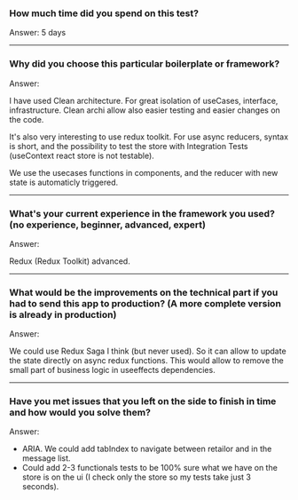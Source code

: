 ### How much time did you spend on this test?

Answer: 5 days

---

### Why did you choose this particular boilerplate or framework?

Answer:

I have used Clean architecture. For great isolation of useCases, interface, infrastructure. Clean archi allow also easier testing and easier changes on the code.

It's also very interesting to use redux toolkit. For use async reducers, syntax is short, and the possibility to test the store with Integration Tests (useContext react store is not testable).

We use the usecases functions in components, and the reducer with new state is automaticly triggered.

---

### What's your current experience in the framework you used? (no experience, beginner, advanced, expert)

Answer:

Redux (Redux Toolkit) advanced.

---

### What would be the improvements on the technical part if you had to send this app to production? (A more complete version is already in production)

Answer:

We could use Redux Saga I think (but never used). So it can allow to update the state directly on async redux functions. This would allow to remove the small part of business logic in useeffects dependencies.

---

### Have you met issues that you left on the side to finish in time and how would you solve them?

Answer:
- ARIA. We could add tabIndex to navigate between retailor and in the message list.
- Could add 2-3 functionals tests to be 100% sure what we have on the store is on the ui (I check only the store so my tests take just 3 seconds).